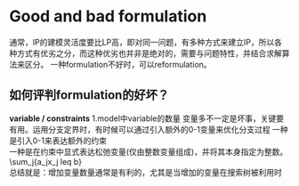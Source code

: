 # Good and bad formulation
通常，IP的建模灵活度要比LP高，即对同一问题，有多种方式来建立IP，所以各种方式有优劣之分，而这种优劣也并非是绝对的，需要与问题特性，并结合求解算法来区分。
一种formulation不好时，可以reformulation。
## 如何评判formulation的好坏？
**variable / constraints**
1.model中variable的数量
    变量多不一定是坏事，关键要有用。运用分支定界时，有时候可以通过引入额外的0-1变量来优化分支过程
    一种是引入0-1来表达额外的约束  
    一种是在约束中显式表达松弛变量(仅由整数变量组成)，并将其本身指定为整数。  
    \sum_j{a_jx_j leq b}\
总结就是：增加变量数量通常是有利的，尤其是当增加的变量在搜索树被利用时
